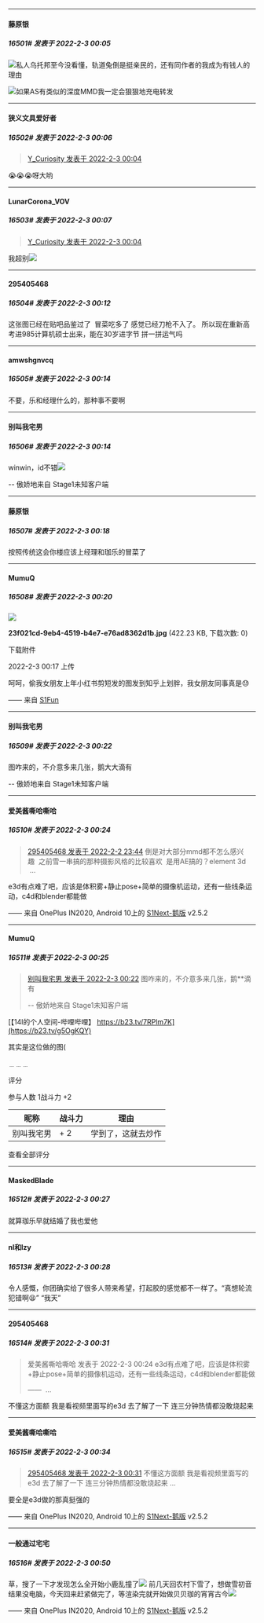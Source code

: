

*****

####  藤原银  
##### 16501#       发表于 2022-2-3 00:05

<img src="https://static.saraba1st.com/image/smiley/face2017/068.png" referrerpolicy="no-referrer">私人乌托邦至今没看懂，轨道兔倒是挺亲民的，还有同作者的我成为有钱人的理由

<img src="https://static.saraba1st.com/image/smiley/face2017/078.png" referrerpolicy="no-referrer">如果AS有类似的深度MMD我一定会狠狠地充电转发

*****

####  狭义文具爱好者  
##### 16502#       发表于 2022-2-3 00:06

<blockquote><a href="httphttps://bbs.saraba1st.com/2b/forum.php?mod=redirect&amp;goto=findpost&amp;pid=54525819&amp;ptid=2045155" target="_blank">Y_Curiosity 发表于 2022-2-3 00:04</a></blockquote>
😭😭😭呀大哟

*****

####  LunarCorona_VOV  
##### 16503#       发表于 2022-2-3 00:07

<blockquote><a href="httphttps://bbs.saraba1st.com/2b/forum.php?mod=redirect&amp;goto=findpost&amp;pid=54525819&amp;ptid=2045155" target="_blank">Y_Curiosity 发表于 2022-2-3 00:04</a></blockquote>
我超别<img src="https://static.saraba1st.com/image/smiley/face2017/169.gif" referrerpolicy="no-referrer">



*****

####  295405468  
##### 16504#       发表于 2022-2-3 00:12

这张图已经在贴吧品鉴过了  冒菜吃多了 感觉已经刀枪不入了。 所以现在重新高考进985计算机硕士出来，能在30岁进字节 拼一拼运气吗

*****

####  amwshgnvcq  
##### 16505#       发表于 2022-2-3 00:14

不要，乐和经理什么的，那种事不要啊

*****

####  别叫我宅男  
##### 16506#       发表于 2022-2-3 00:14

winwin，id不错<img src="https://static.saraba1st.com/image/smiley/face2017/066.png" referrerpolicy="no-referrer">

 -- 傲娇地来自 Stage1未知客户端

*****

####  藤原银  
##### 16507#       发表于 2022-2-3 00:18

按照传统这会你楼应该上经理和珈乐的冒菜了

*****

####  MumuQ  
##### 16508#       发表于 2022-2-3 00:20

<img src="https://img.saraba1st.com/forum/202202/03/001744wytaowt57umjqtzs.jpg" referrerpolicy="no-referrer">

<strong>23f021cd-9eb4-4519-b4e7-e76ad8362d1b.jpg</strong> (422.23 KB, 下载次数: 0)

下载附件

2022-2-3 00:17 上传

呵呵，偷我女朋友上年小红书剪短发的图发到知乎上划胖，我女朋友同事真是😓

—— 来自 [S1Fun](https://s1fun.koalcat.com)

*****

####  别叫我宅男  
##### 16509#       发表于 2022-2-3 00:22

图咋来的，不介意多来几张，鹅大大滴有

 -- 傲娇地来自 Stage1未知客户端

*****

####  爱美酱嘶哈嘶哈  
##### 16510#       发表于 2022-2-3 00:24

<blockquote><a href="httphttps://bbs.saraba1st.com/2b/forum.php?mod=redirect&amp;goto=findpost&amp;pid=54525611&amp;ptid=2045155" target="_blank">295405468 发表于 2022-2-2 23:44</a>
倒是对大部分mmd都不怎么感兴趣  之前雪一串搞的那种摄影风格的比较喜欢  是用AE搞的？element 3d   ...</blockquote>
e3d有点难了吧，应该是体积雾+静止pose+简单的摄像机运动，还有一些线条运动，c4d和blender都能做

—— 来自 OnePlus IN2020, Android 10上的 [S1Next-鹅版](https://github.com/ykrank/S1-Next/releases) v2.5.2

*****

####  MumuQ  
##### 16511#       发表于 2022-2-3 00:25

<blockquote><a href="httphttps://bbs.saraba1st.com/2b/forum.php?mod=redirect&amp;goto=findpost&amp;pid=54525992&amp;ptid=2045155" target="_blank">别叫我宅男 发表于 2022-2-3 00:22</a>
图咋来的，不介意多来几张，鹅**滴有

 -- 傲娇地来自 Stage1未知客户端</blockquote>
[【14l的个人空间-哔哩哔哩】 https://b23.tv/7RPlm7K](https://b23.tv/g5OgKQY)

其实是这位做的图(

﹍﹍﹍

评分

 参与人数 1战斗力 +2

|昵称|战斗力|理由|
|----|---|---|
| 别叫我宅男| + 2|学到了，这就去炒作|

查看全部评分

*****

####  MaskedBlade  
##### 16512#       发表于 2022-2-3 00:27

就算珈乐早就结婚了我也爱他

*****

####  nl和lzy  
##### 16513#       发表于 2022-2-3 00:28

令人感慨，你团确实给了很多人带来希望，打起胶的感觉都不一样了。“真想轮流犯错啊😫” “我天”

*****

####  295405468  
##### 16514#       发表于 2022-2-3 00:31

<blockquote>爱美酱嘶哈嘶哈 发表于 2022-2-3 00:24
e3d有点难了吧，应该是体积雾+静止pose+简单的摄像机运动，还有一些线条运动，c4d和blender都能做

——  ...</blockquote>
不懂这方面额 我是看视频里面写的e3d 去了解了一下 连三分钟热情都没敢烧起来



*****

####  爱美酱嘶哈嘶哈  
##### 16515#       发表于 2022-2-3 00:34

<blockquote><a href="httphttps://bbs.saraba1st.com/2b/forum.php?mod=redirect&amp;goto=findpost&amp;pid=54526084&amp;ptid=2045155" target="_blank">295405468 发表于 2022-2-3 00:31</a>
不懂这方面额 我是看视频里面写的e3d 去了解了一下 连三分钟热情都没敢烧起来 ...</blockquote>
要全是e3d做的那真挺强的

—— 来自 OnePlus IN2020, Android 10上的 [S1Next-鹅版](https://github.com/ykrank/S1-Next/releases) v2.5.2

*****

####  一般通过宅宅  
##### 16516#       发表于 2022-2-3 00:50

草，搜了一下才发现怎么全开始小鹿乱撞了<img src="https://static.saraba1st.com/image/smiley/face2017/068.png" referrerpolicy="no-referrer">
前几天回农村下雪了，想做雪初音结果没电脑，今天回来赶紧做完了，等渲染完就开始做贝贝珈的宵宵古今<img src="https://static.saraba1st.com/image/smiley/face2017/068.png" referrerpolicy="no-referrer">

—— 来自 OnePlus IN2020, Android 10上的 [S1Next-鹅版](https://github.com/ykrank/S1-Next/releases) v2.5.2

